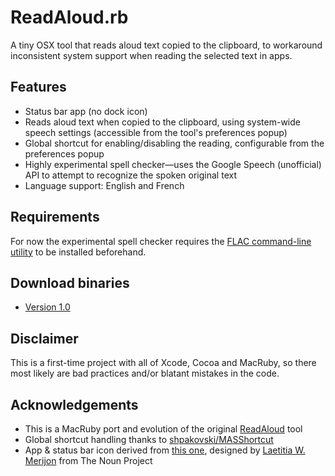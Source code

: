# ReadAloud.rb

A tiny OSX tool that reads aloud text copied to the clipboard, to workaround inconsistent system support when reading the selected text in apps.


## Features

- Status bar app (no dock icon)
- Reads aloud text when copied to the clipboard, using system-wide speech settings (accessible from the tool's preferences popup)
- Global shortcut for enabling/disabling the reading, configurable from the preferences popup
- Highly experimental spell checker—uses the Google Speech (unofficial) API to attempt to recognize the spoken original text
- Language support: English and French


## Requirements

For now the experimental spell checker requires the [FLAC command-line utility](http://flac.sourceforge.net/download.html) to be installed beforehand.


## Download binaries

- [Version 1.0](https://dl.dropboxusercontent.com/u/14379042/Apps%20publi%C3%A9es/ReadAloud-1.0.dmg)


## Disclaimer

This is a first-time project with all of Xcode, Cocoa and MacRuby, so there most likely are bad practices and/or blatant mistakes in the code.


## Acknowledgements

- This is a MacRuby port and evolution of the original [ReadAloud](https://github.com/defitech/ReadAloud) tool
- Global shortcut handling thanks to [shpakovski/MASShortcut](https://github.com/shpakovski/MASShortcut)
- App & status bar icon derived from [this one](http://thenounproject.com/noun/lips/#icon-No14820), designed by [Laetitia W. Merijon](http://thenounproject.com/laetitia.w.merijon) from The Noun Project